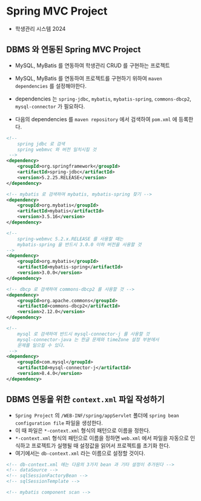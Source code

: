 # Spring MVC Project
- 학생관리 시스템 2024

## DBMS 와 연동된 Spring MVC Project
- MySQL, MyBatis 를 연동하여 학생관리 CRUD 를 구현하는 프로젝트
- MySQL, MyBatis 를 연동하여 프로젝트를 구현하기 위하여 `maven dependencies` 를 설정해야한다.
- dependencies 는 `spring-jdbc`, `mybatis`, `mybatis-spring`, `commons-dbcp2`, `mysql-connector` 가 필요하다.

- 다음의 dependencies 를 `maven repository` 에서 검색하여 `pom.xml` 에 등록한다.
```xml
<!-- 
	spring jdbc 로 검색
	spring webmvc 와 버전 일치시킬 것
 -->
<dependency>
    <groupId>org.springframework</groupId>
    <artifactId>spring-jdbc</artifactId>
    <version>5.2.25.RELEASE</version>
</dependency>

<!-- mybatis 로 검색하여 mybatis, mybatis-spring 찾기 -->
<dependency>
    <groupId>org.mybatis</groupId>
    <artifactId>mybatis</artifactId>
    <version>3.5.16</version>
</dependency>

<!--
	spring-webmvc 5.2.x.RELEASE 를 사용할 때는
	mybatis-spring 을 반드시 3.0.0 이하 버전을 사용할 것
-->
<dependency>
    <groupId>org.mybatis</groupId>
    <artifactId>mybatis-spring</artifactId>
    <version>3.0.0</version>
</dependency>

<!-- dbcp 로 검색하여 commons-dbcp2 를 사용할 것 -->
<dependency>
    <groupId>org.apache.commons</groupId>
    <artifactId>commons-dbcp2</artifactId>
    <version>2.12.0</version>
</dependency>

<!--
	mysql 로 검색하여 반드시 mysql-connector-j 를 사용할 것
	mysql-connector-java 는 한글 문제와 timeZone 설정 부분에서
	문제를 일으킬 수 있다.
 -->
<dependency>
    <groupId>com.mysql</groupId>
    <artifactId>mysql-connector-j</artifactId>
    <version>8.4.0</version>
</dependency>

```

## DBMS 연동을 위한 `context.xml` 파일 작성하기
- `Spring Project` 의 `/WEB-INF/spring/appServlet` 폴더에 `spring bean configuration file` 파일을 생성한다.
- 이 때 파일은 `*-context.xml` 형식의 패턴으로 이름을 정한다.
- `*-context.xml` 형식의 패턴으로 이름을 정하면 `web.xml` 에서 파일을 자동으로 인식하고 프로젝트가 실행될 때 설정값을 읽어서 프로젝트를 초기화 한다.
- 여기에서는 `db-context.xml` 라는 이름으로 설정할 것이다.

```xml
<!-- db-context.xml 에는 다음의 3가지 bean 과 기타 설정이 추가된다 -->
<!-- dataSource -->
<!-- sqlSessionFactoryBean -->
<!-- sqlSessionTemplate -->

<!-- mybatis component scan -->
```